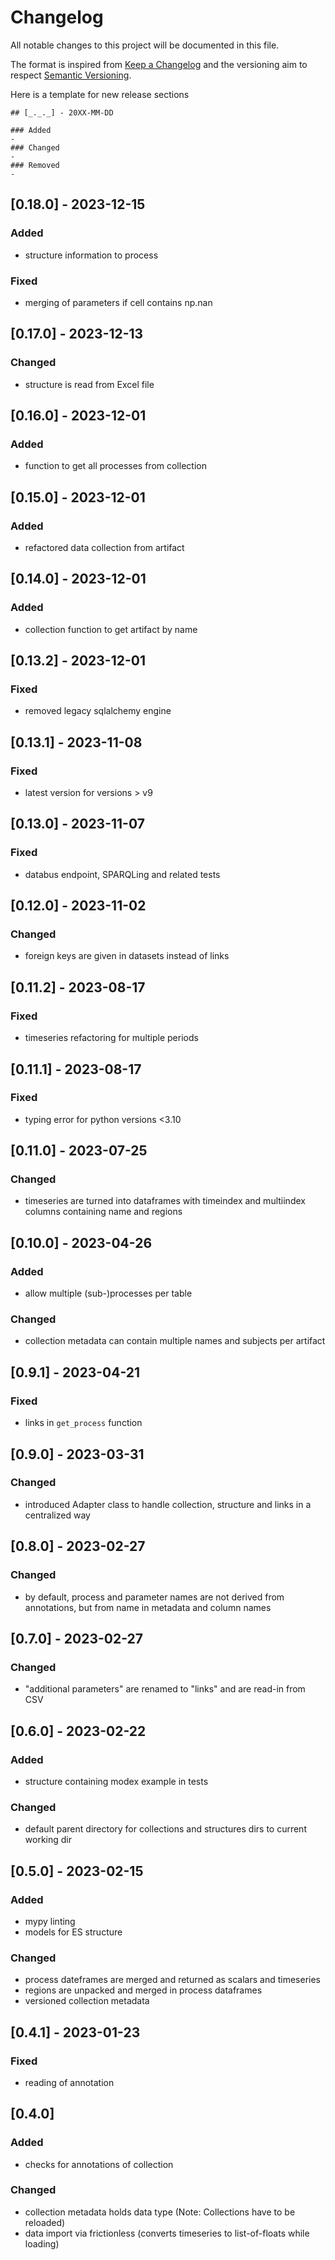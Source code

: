 # Changelog
All notable changes to this project will be documented in this file.

The format is inspired from [Keep a Changelog](http://keepachangelog.com/en/1.0.0/)
and the versioning aim to respect [Semantic Versioning](http://semver.org/spec/v2.0.0.html).

Here is a template for new release sections

```
## [_._._] - 20XX-MM-DD

### Added
-
### Changed
-
### Removed
-
```

## [0.18.0] - 2023-12-15
### Added
- structure information to process

### Fixed
- merging of parameters if cell contains np.nan

## [0.17.0] - 2023-12-13
### Changed
- structure is read from Excel file

## [0.16.0] - 2023-12-01
### Added
- function to get all processes from collection

## [0.15.0] - 2023-12-01
### Added
- refactored data collection from artifact

## [0.14.0] - 2023-12-01
### Added
- collection function to get artifact by name

## [0.13.2] - 2023-12-01
### Fixed
- removed legacy sqlalchemy engine

## [0.13.1] - 2023-11-08
### Fixed
- latest version for versions > v9

## [0.13.0] - 2023-11-07
### Fixed
- databus endpoint, SPARQLing and related tests

## [0.12.0] - 2023-11-02
### Changed
- foreign keys are given in datasets instead of links

## [0.11.2] - 2023-08-17
### Fixed
- timeseries refactoring for multiple periods

## [0.11.1] - 2023-08-17
### Fixed
- typing error for python versions <3.10

## [0.11.0] - 2023-07-25
### Changed
- timeseries are turned into dataframes with timeindex and multiindex columns containing name and regions

## [0.10.0] - 2023-04-26
### Added
- allow multiple (sub-)processes per table

### Changed
- collection metadata can contain multiple names and subjects per artifact

## [0.9.1] - 2023-04-21
### Fixed
- links in `get_process` function

## [0.9.0] - 2023-03-31
### Changed
- introduced Adapter class to handle collection, structure and links in a centralized way

## [0.8.0] - 2023-02-27
### Changed
- by default, process and parameter names are not derived from annotations, but from name in metadata and column names

## [0.7.0] - 2023-02-27
### Changed
- "additional parameters" are renamed to "links" and are read-in from CSV

## [0.6.0] - 2023-02-22
### Added
- structure containing modex example in tests

### Changed
- default parent directory for collections and structures dirs to current working dir

## [0.5.0] - 2023-02-15

### Added
- mypy linting
- models for ES structure

### Changed
- process dateframes are merged and returned as scalars and timeseries
- regions are unpacked and merged in process dataframes
- versioned collection metadata

## [0.4.1] - 2023-01-23

### Fixed
- reading of annotation


## [0.4.0]

### Added
- checks for annotations of collection

### Changed
- collection metadata holds data type (Note: Collections have to be reloaded)
- data import via frictionless (converts timeseries to list-of-floats while loading)
